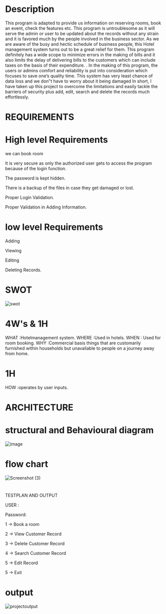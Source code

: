  # Description


This program is adapted to provide us information on reserving rooms, book an event, check the features etc. This program is untroublesome as it will serve the admin or user to be updated about the records without any strain and it is favored much by the people involved in the business sector. As we are aware of the busy and hectic schedule of business people, this Hotel management system turns out to be a great relief for them. This program definitely has a wide scope to minimize errors in the making of bills and it also limits the delay of delivering bills to the customers which can include taxes on the basis of their expenditure. . In the making of this program, the users or admins comfort and reliability is put into consideration which focuses to save one’s quality time.  This system has very least chance of data loss and we don‟t have to worry about it being damaged
In short, I have taken up this project to overcome the limitations and easily tackle the barriers of security plus add, edit, search and delete the records much effortlessly.

# REQUIREMENTS


# High level Requirements

 we can book room

 It is very secure as only the authorized user gets to access the program because of the login function.

 The password is kept hidden.

 There is a backup of the files in case they get damaged or lost.
 
  Proper Login Validation.

 Proper Validation in Adding Information.

# low level Requirements

Adding

Viewing

Editing

Deleting Records.

# SWOT

![swot ](https://user-images.githubusercontent.com/74053403/155262667-1c8256fb-f304-45be-a7c2-fb026ec27d18.png)


# 4W's & 1H

WHAT :Hotelmanagement system.
WHERE :Used in hotels.
WHEN : Used for room booking.
WHY :Commercial basis things that are customarily furnished within households but unavaliable to people on a journey away from home.
# 1H
HOW :operates by user inputs.

# ARCHITECTURE

# structural and Behavioural diagram

![image](https://user-images.githubusercontent.com/74053403/154533499-8305b40d-2f61-4f60-9910-8bc23d43852b.png)

 # flow chart
  ![Screenshot (3)](https://user-images.githubusercontent.com/74053403/154543565-b62d7002-f586-4972-b8a0-742beaa6ff2c.png)

 #
  TESTPLAN AND OUTPUT

  USER :

Password:

 1 -> Book a room
 
 2 -> View Customer Record
 
 3 -> Delete Customer Record
 
 4 -> Search Customer Record
 
 5 -> Edit Record
 
 5 -> Exit


 # output 

  ![projectoutput](https://user-images.githubusercontent.com/74053403/154546120-1852fc50-358b-41a2-9a99-579b4c30b066.png)



